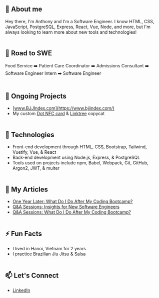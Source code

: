 ## 💬 About me 
Hey there, I'm Anthony and I'm a Software Engineer. I know HTML, CSS, JavaScript, PostgreSQL, Express, React, Vue, Node, and more, but I'm always looking to learn more about new tools and technologies!
<br/><br/>

## :roller_coaster: Road to SWE

Food Service :arrow_right:  Patient Care Coordinator :arrow_right: Admissions Consultant :arrow_right: Software Engineer Intern :arrow_right: Software Engineer
<br/><br/>

## 👾 Ongoing Projects
* [www.BJJIndex.com](https://www.bjjindex.com/)
* My custom [Dot NFC card](https://dotcards.net/) & [Linktree](https://linktr.ee/) copycat
<br/><br/>

## :wrench: Technologies
* Front-end development through HTML, CSS, Bootstrap, Tailwind, Vuetify, Vue, & React
* Back-end development using Node.js, Express, & PostgreSQL
* Tools used on projects include npm, Babel, Webpack, Git, GitHub, Argon2, JWT, & multer
<br/><br/>

## :pencil: My Articles
* [One Year Later: What Do I Do After My Coding Bootcamp?](https://www.linkedin.com/pulse/one-year-later-what-do-i-after-my-coding-bootcamp-anthony-ngo/?trackingId=mWCAo%2FOYSLKlDrbgjGExvg%3D%3D)
* [Q&A Sessions: Insights for New Software Engineers](https://www.linkedin.com/pulse/qa-sessions-insights-new-software-engineers-anthony-ngo/)
* [Q&A Sessions: What Do I Do After My Coding Bootcamp?](https://www.linkedin.com/pulse/qa-sessions-what-do-i-after-my-coding-bootcamp-anthony-ngo/)
<br/><br/>

## ⚡ Fun Facts
* I lived in Hanoi, Vietnam for 2 years
* I practice Brazilian Jiu Jitsu & Salsa
<br/><br/>

## :mailbox: Let's Connect
* [LinkedIn](https://www.linkedin.com/in/anthony-ngo-480564114/)
<br/><br/>

<!--
**AnthonyVNgo/AnthonyVNgo** is a ✨ _special_ ✨ repository because its `README.md` (this file) appears on your GitHub profile.

Here are some ideas to get you started:

- 🔭 I’m currently working on ...
- 🌱 I’m currently learning ...
- 👯 I’m looking to collaborate on ...
- 🤔 I’m looking for help with ...
- 💬 Ask me about ...
- 📫 How to reach me: ...
- 😄 Pronouns: ...
- ⚡ Fun fact: ...
-->

